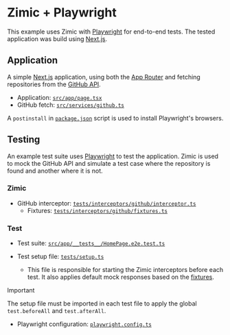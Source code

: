 <h1>
  Zimic + Playwright
</h2>

This example uses Zimic with [Playwright](https://playwright.dev) for end-to-end tests. The tested application was build
using [Next.js](https://nextjs.org).

## Application

A simple [Next.js](https://nextjs.org) application, using both the [App Router](https://nextjs.org/docs/app) and
fetching repositories from the [GitHub API](https://docs.github.com/en/rest).

- Application: [`src/app/page.tsx`](./src/app/page.tsx)
- GitHub fetch: [`src/services/github.ts`](./src/services/github.ts)

A `postinstall` in [`package.json`](./package.json) script is used to install Playwright's browsers.

## Testing

An example test suite uses [Playwright](https://playwright.dev) to test the application. Zimic is used to mock the
GitHub API and simulate a test case where the repository is found and another where it is not.

### Zimic

- GitHub interceptor: [`tests/interceptors/github/interceptor.ts`](./tests/interceptors/github/interceptor.ts)
  - Fixtures: [`tests/interceptors/github/fixtures.ts`](./tests/interceptors/github/fixtures.ts)

### Test

- Test suite: [`src/app/__tests__/HomePage.e2e.test.ts`](./src/app/__tests__/HomePage.e2e.test.ts)

- Test setup file: [`tests/setup.ts`](./tests/setup.ts)
  - This file is responsible for starting the Zimic interceptors before each test. It also applies default mock
    responses based on the [fixtures](./tests/interceptors/github/interceptor.ts).

> [!IMPORTANT]
>
> The setup file must be imported in each test file to apply the global `test.beforeAll` and `test.afterAll`.

- Playwright configuration: [`playwright.config.ts`](./playwright.config.ts)

